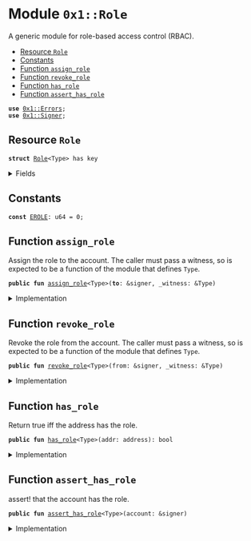 
<a name="0x1_Role"></a>

# Module `0x1::Role`

A generic module for role-based access control (RBAC).


-  [Resource `Role`](#0x1_Role_Role)
-  [Constants](#@Constants_0)
-  [Function `assign_role`](#0x1_Role_assign_role)
-  [Function `revoke_role`](#0x1_Role_revoke_role)
-  [Function `has_role`](#0x1_Role_has_role)
-  [Function `assert_has_role`](#0x1_Role_assert_has_role)


<pre><code><b>use</b> <a href="">0x1::Errors</a>;
<b>use</b> <a href="">0x1::Signer</a>;
</code></pre>



<a name="0x1_Role_Role"></a>

## Resource `Role`



<pre><code><b>struct</b> <a href="Role.md#0x1_Role">Role</a>&lt;Type&gt; has key
</code></pre>



<details>
<summary>Fields</summary>


<dl>
<dt>
<code>dummy_field: bool</code>
</dt>
<dd>

</dd>
</dl>


</details>

<a name="@Constants_0"></a>

## Constants


<a name="0x1_Role_EROLE"></a>



<pre><code><b>const</b> <a href="Role.md#0x1_Role_EROLE">EROLE</a>: u64 = 0;
</code></pre>



<a name="0x1_Role_assign_role"></a>

## Function `assign_role`

Assign the role to the account. The caller must pass a witness, so is
expected to be a function of the module that defines <code>Type</code>.


<pre><code><b>public</b> <b>fun</b> <a href="Role.md#0x1_Role_assign_role">assign_role</a>&lt;Type&gt;(<b>to</b>: &signer, _witness: &Type)
</code></pre>



<details>
<summary>Implementation</summary>


<pre><code><b>public</b> <b>fun</b> <a href="Role.md#0x1_Role_assign_role">assign_role</a>&lt;Type&gt;(<b>to</b>: &signer, _witness: &Type) {
    <b>assert</b>!(!<a href="Role.md#0x1_Role_has_role">has_role</a>&lt;Type&gt;(<a href="_address_of">Signer::address_of</a>(<b>to</b>)), <a href="_already_published">Errors::already_published</a>(<a href="Role.md#0x1_Role_EROLE">EROLE</a>));
    move_to&lt;<a href="Role.md#0x1_Role">Role</a>&lt;Type&gt;&gt;(<b>to</b>, <a href="Role.md#0x1_Role">Role</a>&lt;Type&gt;{});
}
</code></pre>



</details>

<a name="0x1_Role_revoke_role"></a>

## Function `revoke_role`

Revoke the role from the account. The caller must pass a witness, so is
expected to be a function of the module that defines <code>Type</code>.


<pre><code><b>public</b> <b>fun</b> <a href="Role.md#0x1_Role_revoke_role">revoke_role</a>&lt;Type&gt;(from: &signer, _witness: &Type)
</code></pre>



<details>
<summary>Implementation</summary>


<pre><code><b>public</b> <b>fun</b> <a href="Role.md#0x1_Role_revoke_role">revoke_role</a>&lt;Type&gt;(from: &signer, _witness: &Type) <b>acquires</b> <a href="Role.md#0x1_Role">Role</a> {
    <b>assert</b>!(<a href="Role.md#0x1_Role_has_role">has_role</a>&lt;Type&gt;(<a href="_address_of">Signer::address_of</a>(from)), <a href="_not_published">Errors::not_published</a>(<a href="Role.md#0x1_Role_EROLE">EROLE</a>));
    <b>let</b> <a href="Role.md#0x1_Role">Role</a>&lt;Type&gt;{} = move_from&lt;<a href="Role.md#0x1_Role">Role</a>&lt;Type&gt;&gt;(<a href="_address_of">Signer::address_of</a>(from));
}
</code></pre>



</details>

<a name="0x1_Role_has_role"></a>

## Function `has_role`

Return true iff the address has the role.


<pre><code><b>public</b> <b>fun</b> <a href="Role.md#0x1_Role_has_role">has_role</a>&lt;Type&gt;(addr: address): bool
</code></pre>



<details>
<summary>Implementation</summary>


<pre><code><b>public</b> <b>fun</b> <a href="Role.md#0x1_Role_has_role">has_role</a>&lt;Type&gt;(addr: address): bool {
    <b>exists</b>&lt;<a href="Role.md#0x1_Role">Role</a>&lt;Type&gt;&gt;(addr)
}
</code></pre>



</details>

<a name="0x1_Role_assert_has_role"></a>

## Function `assert_has_role`

assert! that the account has the role.


<pre><code><b>public</b> <b>fun</b> <a href="Role.md#0x1_Role_assert_has_role">assert_has_role</a>&lt;Type&gt;(account: &signer)
</code></pre>



<details>
<summary>Implementation</summary>


<pre><code><b>public</b> <b>fun</b> <a href="Role.md#0x1_Role_assert_has_role">assert_has_role</a>&lt;Type&gt;(account: &signer) {
    <b>assert</b>!(<a href="Role.md#0x1_Role_has_role">has_role</a>&lt;Type&gt;(<a href="_address_of">Signer::address_of</a>(account)), <a href="_not_published">Errors::not_published</a>(<a href="Role.md#0x1_Role_EROLE">EROLE</a>));
}
</code></pre>



</details>
